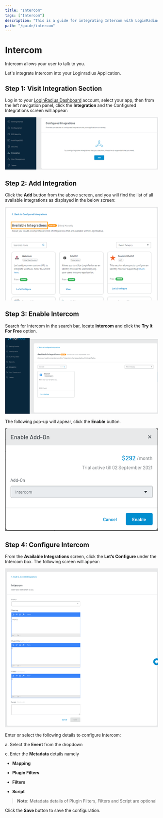 ```yaml
---
title: "Intercom"
tags: ["Intercom"]
description: "This is a guide for integrating Intercom with LoginRadius services."
path: "/guide/intercom"
---
```


# Intercom

Intercom allows your user to talk to you.

Let's integrate Intercom into your Loginradius Application.

## Step 1: Visit Integration Section

Log in to your <a href="https://dashboard.loginradius.com/dashboard" target="_blank">LoginRadius Dashboard</a> account, select your app, then from the left navigation panel, click the **Integration** and the Configured Integrations screen will appear:

   ![alt_text](../../assets/blog-common/configured-integration.png "image_tooltip")

## Step 2: Add Integration

Click the **Add** button from the above screen, and you will find the list of all available integrations as displayed in the below screen:

   ![alt_text](images/available-integration.png "image_tooltip")

## Step 3: Enable Intercom

Search for Intercom in the search bar, locate **Intercom** and click the **Try It For Free** option. 

   ![alt_text](images/intercom1.png "image_tooltip")

The following pop-up will appear, click the **Enable** button.

   ![alt_text](images/intercom2.png "image_tooltip")

## Step 4: Configure Intercom

From the **Available Integrations** screen, click the **Let’s Configure** under the Intercom box. The following screen will appear:

   ![alt_text](images/intercom3.png "image_tooltip")

Enter or select the following details to configure Intercom:

a. Select the **Event** from the dropdown

c. Enter the **Metadata** details namely

   * **Mapping**

   * **Plugin Filters**

   * **Filters**

   * **Script**

> **Note:** Metadata details of Plugin Filters, Filters and Script are optional

Click the **Save** button to save the configuration.